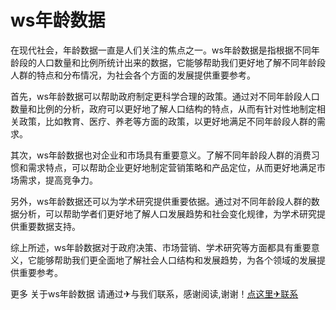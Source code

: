 # ws年龄数据

在现代社会，年龄数据一直是人们关注的焦点之一。ws年龄数据是指根据不同年龄段的人口数量和比例所统计出来的数据，它能够帮助我们更好地了解不同年龄段人群的特点和分布情况，为社会各个方面的发展提供重要参考。

首先，ws年龄数据可以帮助政府制定更科学合理的政策。通过对不同年龄段人口数量和比例的分析，政府可以更好地了解人口结构的特点，从而有针对性地制定相关政策，比如教育、医疗、养老等方面的政策，以更好地满足不同年龄段人群的需求。

其次，ws年龄数据也对企业和市场具有重要意义。了解不同年龄段人群的消费习惯和需求特点，可以帮助企业更好地制定营销策略和产品定位，从而更好地满足市场需求，提高竞争力。

另外，ws年龄数据还可以为学术研究提供重要依据。通过对不同年龄段人群的数据分析，可以帮助学者们更好地了解人口发展趋势和社会变化规律，为学术研究提供重要数据支持。

综上所述，ws年龄数据对于政府决策、市场营销、学术研究等方面都具有重要意义，它能够帮助我们更全面地了解社会人口结构和发展趋势，为各个领域的发展提供重要参考。

更多 关于ws年龄数据 请通过✈与我们联系，感谢阅读,谢谢！[点这里✈联系](https://add.k02.cc)